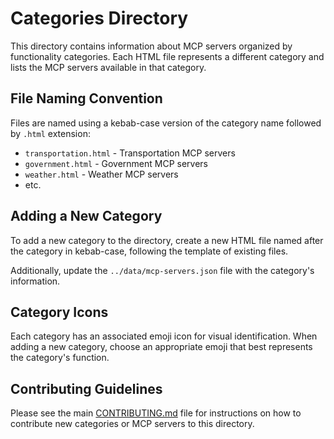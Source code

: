 # Categories Directory

This directory contains information about MCP servers organized by functionality categories. Each HTML file represents a different category and lists the MCP servers available in that category.

## File Naming Convention

Files are named using a kebab-case version of the category name followed by `.html` extension:

- `transportation.html` - Transportation MCP servers
- `government.html` - Government MCP servers
- `weather.html` - Weather MCP servers
- etc.

## Adding a New Category

To add a new category to the directory, create a new HTML file named after the category in kebab-case, following the template of existing files.

Additionally, update the `../data/mcp-servers.json` file with the category's information.

## Category Icons

Each category has an associated emoji icon for visual identification. When adding a new category, choose an appropriate emoji that best represents the category's function.

## Contributing Guidelines

Please see the main [CONTRIBUTING.md](/CONTRIBUTING.md) file for instructions on how to contribute new categories or MCP servers to this directory.
